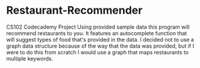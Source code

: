 # Restaurant-Recommender
CS102 Codecademy Project
Using provided sample data this program will recommend restaurants to you. It features an autocomplete function that will suggest types of food that's
  provided in the data.
I decided not to use a graph data structure because of the way that the data was provided, but if I were to do this from scratch I would use a graph that maps
  restaurants to multiple keywords.
